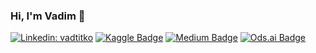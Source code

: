 ### Hi, I'm Vadim 👋

[![Linkedin: vadtitko](https://img.shields.io/badge/-Vadim%20Titko-blue?style=flat-square&logo=Linkedin&logoColor=white&link=https://www.linkedin.com/in/vadtitko/)](https://www.linkedin.com/in/vadtitko/)
[![Kaggle Badge](https://img.shields.io/badge/-vadbeg-teal?style=flat&logo=kaggle&logoColor=deepblue&link=https://www.kaggle.com/vadbeg)](https://www.kaggle.com/vadbeg)
[![Medium Badge](https://img.shields.io/badge/-vadbeg-000000?style=flat&labelColor=000000&logo=Medium&link=https://medium.com/@vadbeg)](https://medium.com/@vadbeg)
[![Ods.ai Badge](https://img.shields.io/badge/-vadbeg-white?style=flat&logo=odsai&logoColor=crimson&link=https://ods.ai/users/55ea725ae37d)](https://ods.ai/users/55ea725ae37d)

